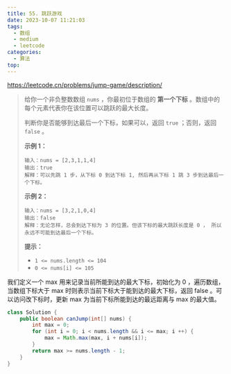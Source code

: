 ```yaml
---
title: 55. 跳跃游戏
date: 2023-10-07 11:21:03
tags:
  - 数组
  - medium
  - leetcode
categories:
  - 算法
top:
---
```


https://leetcode.cn/problems/jump-game/description/

<!-- more -->

>给你一个非负整数数组 `nums` ，你最初位于数组的 **第一个下标** 。数组中的每个元素代表你在该位置可以跳跃的最大长度。
>
>判断你是否能够到达最后一个下标，如果可以，返回 `true` ；否则，返回 `false` 。
>
> 
>
>**示例 1：**
>
>```
>输入：nums = [2,3,1,1,4]
>输出：true
> 解释：可以先跳 1 步，从下标 0 到达下标 1, 然后再从下标 1 跳 3 步到达最后一个下标。
>```
>
>**示例 2：**
>
>```
>输入：nums = [3,2,1,0,4]
>输出：false
>解释：无论怎样，总会到达下标为 3 的位置。但该下标的最大跳跃长度是 0 ， 所以永远不可能到达最后一个下标。
>```
>
> 
>
>**提示：**
>
>- `1 <= nums.length <= 104`
>- `0 <= nums[i] <= 105`

我们定义一个 max 用来记录当前所能到达的最大下标，初始化为 0 ，遍历数组，当数组下标大于 max 时则表示当前下标大于能到达的最大下标，返回 false 。可以访问改下标时，更新 max 为当前下标所能到达的最远距离与 max 的最大值。

```java
class Solution {
    public boolean canJump(int[] nums) {
        int max = 0;
        for (int i = 0; i < nums.length && i <= max; i ++) {
            max = Math.max(max, i + nums[i]);
        }
        return max >= nums.length - 1;
    }
}
```

